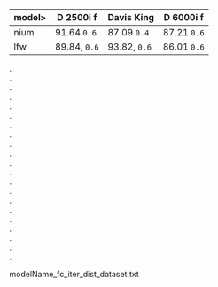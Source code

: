 |model> |D 2500i f | Davis King | D 6000i f |
|--|-----------|---------|----------|
| nium | 91.64 `0.6` | 87.09 `0.4` | 87.21 `0.6` |
|lfw | 89.84, `0.6` | 93.82, `0.6` | 86.01 `0.6` |


.  
.  
.  
.  
.   
.  
.  
.  
.  
.  
.  
.  
.  
.  
.  
.  
.  
.   
.  
.  
.  
  
  
  
  
  
  
   
  
  
  
  
  
  
  
  
  
  
  
modelName_fc_iter_dist_dataset.txt

